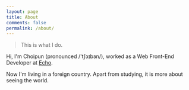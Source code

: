 ```yaml
---
layout: page
title: About
comments: false
permalink: /about/
---
```


> This is what I do.

Hi, I'm Choipun (pronounced /'tʃɔɪbɜn/), worked as a Web Front-End Developer at [Echo](http://www.app-echo.com/#/).

Now I'm living in a foreign country. Apart from studying, it is more about seeing the world.